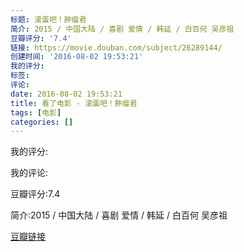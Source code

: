 ```yaml
---
标题: 滚蛋吧！肿瘤君
简介: 2015 / 中国大陆 / 喜剧 爱情 / 韩延 / 白百何 吴彦祖
豆瓣评分: '7.4'
链接: https://movie.douban.com/subject/26289144/
创建时间: '2016-08-02 19:53:21'
我的评分:
标签:
评论:
date: 2016-08-02 19:53:21
title: 看了电影 - 滚蛋吧！肿瘤君
tags: [电影]
categories: []
---
```


我的评分:

我的评论:

豆瓣评分:7.4

简介:2015 / 中国大陆 / 喜剧 爱情 / 韩延 / 白百何 吴彦祖

[豆瓣链接](https://movie.douban.com/subject/26289144/)

